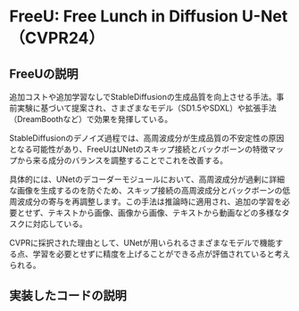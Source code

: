 # FreeU: Free Lunch in Diffusion U-Net（CVPR24）
## FreeUの説明

追加コストや追加学習なしでStableDiffusionの生成品質を向上させる手法。事前実験に基づいて提案され、さまざまなモデル（SD1.5やSDXL）や拡張手法（DreamBoothなど）で効果を発揮している。

StableDiffusionのデノイズ過程では、高周波成分が生成品質の不安定性の原因となる可能性があり、FreeUはUNetのスキップ接続とバックボーンの特徴マップから来る成分のバランスを調整することでこれを改善する。

具体的には、UNetのデコーダーモジュールにおいて、高周波成分が過剰に詳細な画像を生成するのを防ぐため、スキップ接続の高周波成分とバックボーンの低周波成分の寄与を再調整します。この手法は推論時に適用され、追加の学習を必要とせず、テキストから画像、画像から画像、テキストから動画などの多様なタスクに対応している。

CVPRに採択された理由として、UNetが用いられるさまざまなモデルで機能する点、学習を必要とせずに精度を上げることができる点が評価されていると考えられる。

## 実装したコードの説明
